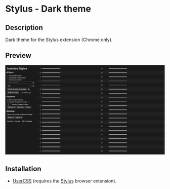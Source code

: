 # Stylus - Dark theme

## Description

Dark theme for the Stylus extension (Chrome only).

## Preview

![Preview](preview.png)

## Installation

- [UserCSS](./stylus-dark.user.css) (requires the [Stylus](https://github.com/openstyles/stylus#releases) browser extension).
